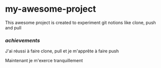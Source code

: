 # my-awesome-project

This awesome project is created to experiment git notions like clone, push and pull

### _achievements_

J'ai réussi à faire clone, pull et je m'apprête à faire push

Maintenant je m'exerce tranquillement

